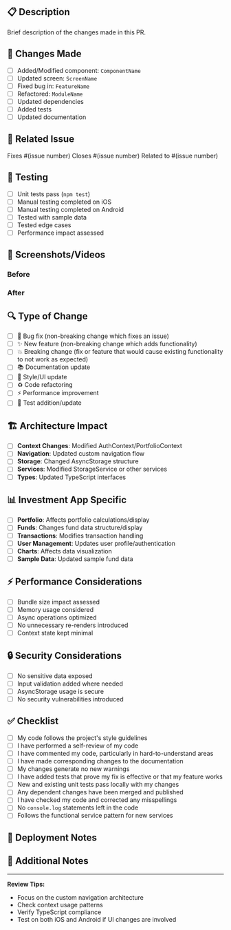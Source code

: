 ## 📋 Description
Brief description of the changes made in this PR.

## 🔄 Changes Made
- [ ] Added/Modified component: `ComponentName`
- [ ] Updated screen: `ScreenName`
- [ ] Fixed bug in: `FeatureName`
- [ ] Refactored: `ModuleName`
- [ ] Updated dependencies
- [ ] Added tests
- [ ] Updated documentation

## 🎯 Related Issue
Fixes #(issue number)
Closes #(issue number)
Related to #(issue number)

## 🧪 Testing
- [ ] Unit tests pass (`npm test`)
- [ ] Manual testing completed on iOS
- [ ] Manual testing completed on Android
- [ ] Tested with sample data
- [ ] Tested edge cases
- [ ] Performance impact assessed

## 📱 Screenshots/Videos
<!-- Add screenshots or videos demonstrating the changes -->

### Before
<!-- Screenshot of the current state -->

### After
<!-- Screenshot of the new state -->

## 🔍 Type of Change
- [ ] 🐛 Bug fix (non-breaking change which fixes an issue)
- [ ] ✨ New feature (non-breaking change which adds functionality)
- [ ] 💥 Breaking change (fix or feature that would cause existing functionality to not work as expected)
- [ ] 📚 Documentation update
- [ ] 🎨 Style/UI update
- [ ] ♻️ Code refactoring
- [ ] ⚡ Performance improvement
- [ ] 🧪 Test addition/update

## 🏗️ Architecture Impact
- [ ] **Context Changes**: Modified AuthContext/PortfolioContext
- [ ] **Navigation**: Updated custom navigation flow
- [ ] **Storage**: Changed AsyncStorage structure
- [ ] **Services**: Modified StorageService or other services
- [ ] **Types**: Updated TypeScript interfaces

## 📊 Investment App Specific
- [ ] **Portfolio**: Affects portfolio calculations/display
- [ ] **Funds**: Changes fund data structure/display
- [ ] **Transactions**: Modifies transaction handling
- [ ] **User Management**: Updates user profile/authentication
- [ ] **Charts**: Affects data visualization
- [ ] **Sample Data**: Updated sample fund data

## ⚡ Performance Considerations
- [ ] Bundle size impact assessed
- [ ] Memory usage considered
- [ ] Async operations optimized
- [ ] No unnecessary re-renders introduced
- [ ] Context state kept minimal

## 🔒 Security Considerations
- [ ] No sensitive data exposed
- [ ] Input validation added where needed
- [ ] AsyncStorage usage is secure
- [ ] No security vulnerabilities introduced

## ✅ Checklist
- [ ] My code follows the project's style guidelines
- [ ] I have performed a self-review of my code
- [ ] I have commented my code, particularly in hard-to-understand areas
- [ ] I have made corresponding changes to the documentation
- [ ] My changes generate no new warnings
- [ ] I have added tests that prove my fix is effective or that my feature works
- [ ] New and existing unit tests pass locally with my changes
- [ ] Any dependent changes have been merged and published
- [ ] I have checked my code and corrected any misspellings
- [ ] No `console.log` statements left in the code
- [ ] Follows the functional service pattern for new services

## 🚀 Deployment Notes
<!-- Any special deployment considerations -->

## 📝 Additional Notes
<!-- Any additional information that reviewers should know -->

---

**Review Tips:**
- Focus on the custom navigation architecture
- Check context usage patterns
- Verify TypeScript compliance
- Test on both iOS and Android if UI changes are involved
